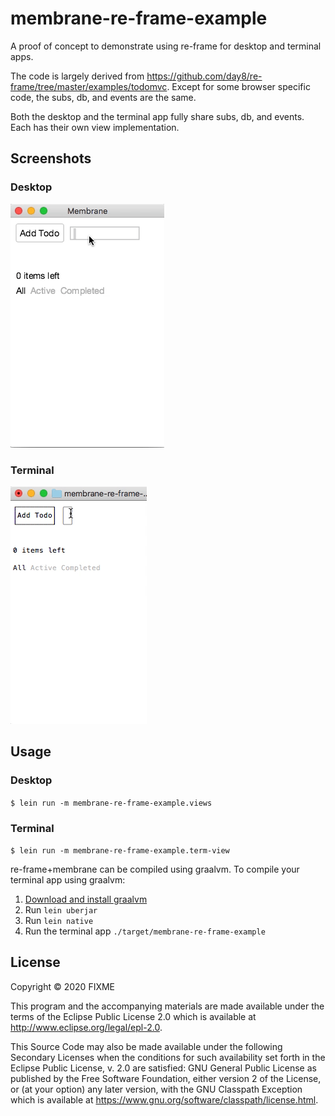 # membrane-re-frame-example

A proof of concept to demonstrate using re-frame for desktop and terminal apps.

The code is largely derived from https://github.com/day8/re-frame/tree/master/examples/todomvc. Except for some browser specific code, the subs, db, and events are the same.

Both the desktop and the terminal app fully share subs, db, and events. Each has their own view implementation.

## Screenshots

### Desktop
![desktop](desktop-demo.gif?raw=true)

### Terminal
![terminal example](term-demo.gif?raw=true)


## Usage

### Desktop
`$ lein run -m membrane-re-frame-example.views`
### Terminal
`$ lein run -m membrane-re-frame-example.term-view`

re-frame+membrane can be compiled using graalvm. To compile your terminal app using graalvm:

1. [Download and install graalvm](https://github.com/BrunoBonacci/graalvm-clojure/blob/master/doc/clojure-graalvm-native-binary.md#step1---download-and-install-graalvm)
2. Run `lein uberjar`
3. Run `lein native`
4. Run the terminal app `./target/membrane-re-frame-example`

## License

Copyright © 2020 FIXME

This program and the accompanying materials are made available under the
terms of the Eclipse Public License 2.0 which is available at
http://www.eclipse.org/legal/epl-2.0.

This Source Code may also be made available under the following Secondary
Licenses when the conditions for such availability set forth in the Eclipse
Public License, v. 2.0 are satisfied: GNU General Public License as published by
the Free Software Foundation, either version 2 of the License, or (at your
option) any later version, with the GNU Classpath Exception which is available
at https://www.gnu.org/software/classpath/license.html.
